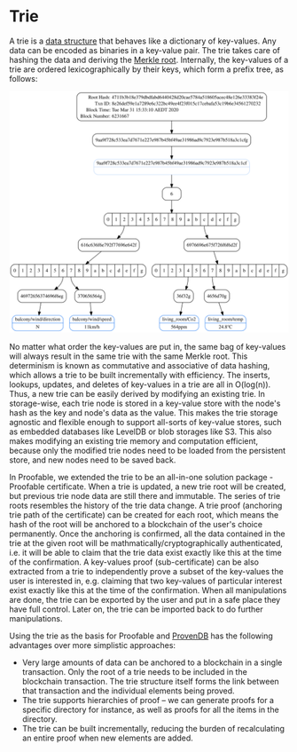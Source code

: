 # Trie

A trie is a [data structure](https://eth.wiki/en/fundamentals/patricia-tree) that behaves like a dictionary of key-values. Any data can be encoded as binaries in a key-value pair. The trie takes care of hashing the data and deriving the [Merkle root](https://en.wikipedia.org/wiki/Merkle_tree). Internally, the key-values of a trie are ordered lexicographically by their keys, which form a prefix tree, as follows:

![Trie Dot Graph](../images/example_proof.svg)

No matter what order the key-values are put in, the same bag of key-values will always result in the same trie with the same Merkle root. This determinism is known as commutative and associative of data hashing, which allows a trie to be built incrementally with efficiency. The inserts, lookups, updates, and deletes of key-values in a trie are all in O(log(n)). Thus, a new trie can be easily derived by modifying an existing trie. In storage-wise, each trie node is stored in a key-value store with the node's hash as the key and node's data as the value. This makes the trie storage agnostic and flexible enough to support all-sorts of key-value stores, such as embedded databases like LevelDB or blob storages like S3. This also makes modifying an existing trie memory and computation efficient, because only the modified trie nodes need to be loaded from the persistent store, and new nodes need to be saved back.

In Proofable, we extended the trie to be an all-in-one solution package - Proofable certificate. When a trie is updated, a new trie root will be created, but previous trie node data are still there and immutable. The series of trie roots resembles the history of the trie data change. A trie proof (anchoring trie path of the certificate) can be created for each root, which means the hash of the root will be anchored to a blockchain of the user's choice permanently. Once the anchoring is confirmed, all the data contained in the trie at the given root will be mathmatically/cryptographically authenticated, i.e. it will be able to claim that the trie data exist exactly like this at the time of the confirmation. A key-values proof (sub-certificate) can be also extracted from a trie to independently prove a subset of the key-values the user is interested in, e.g. claiming that two key-values of particular interest exist exactly like this at the time of the confirmation. When all manipulations are done, the trie can be exported by the user and put in a safe place they have full control. Later on, the trie can be imported back to do further manipulations.

Using the trie as the basis for Proofable and [ProvenDB](https://www.provendb.com/) has the following advantages over more simplistic approaches:

- Very large amounts of data can be anchored to a blockchain in a single transaction. Only the root of a trie needs to be included in the blockchain transaction. The trie structure itself forms the link between that transaction and the individual elements being proved.
- The trie supports hierarchies of proof – we can generate proofs for a specific directory for instance, as well as proofs for all the items in the directory.
- The trie can be built incrementally, reducing the burden of recalculating an entire proof when new elements are added.
